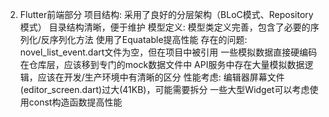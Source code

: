 2. Flutter前端部分
项目结构:
采用了良好的分层架构（BLoC模式、Repository模式）
目录结构清晰，便于维护
模型定义:
模型类定义完善，包含了必要的序列化/反序列化方法
使用了Equatable提高性能
存在的问题:
novel_list_event.dart文件为空，但在项目中被引用
一些模拟数据直接硬编码在仓库层，应该移到专门的mock数据文件中
API服务中存在大量模拟数据逻辑，应该在开发/生产环境中有清晰的区分
性能考虑:
编辑器屏幕文件(editor_screen.dart)过大(41KB)，可能需要拆分
一些大型Widget可以考虑使用const构造函数提高性能   